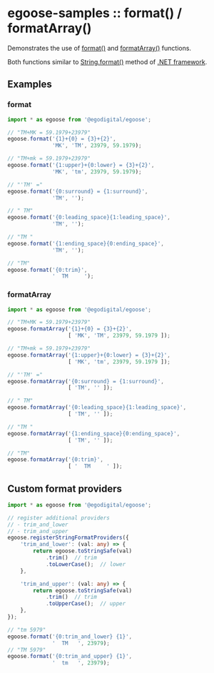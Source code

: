 # egoose-samples :: format() / formatArray()

Demonstrates the use of [format()](https://egodigital.github.io/egoose/modules/_strings_index_.html#format) and [formatArray()](https://egodigital.github.io/egoose/modules/_strings_index_.html#formatarray) functions.

Both functions similar to [String.format()](https://docs.microsoft.com/en-us/dotnet/api/system.string.format?view=netframework-4.7.2) method of [.NET framework](https://en.wikipedia.org/wiki/.NET_Framework).

## Examples

### format

```typescript
import * as egoose from '@egodigital/egoose';

// "TM+MK = 59.1979+23979"
egoose.format('{1}+{0} = {3}+{2}',
              'MK', 'TM', 23979, 59.1979);

// "TM+mk = 59.1979+23979"
egoose.format('{1:upper}+{0:lower} = {3}+{2}',
              'MK', 'tm', 23979, 59.1979);

// "'TM' ="
egoose.format('{0:surround} = {1:surround}',
              'TM', '');

// " TM"
egoose.format('{0:leading_space}{1:leading_space}',
              'TM', '');

// "TM "
egoose.format('{1:ending_space}{0:ending_space}',
              'TM', '');

// "TM"
egoose.format('{0:trim}',
              '  TM     ');
```

### formatArray

```typescript
import * as egoose from '@egodigital/egoose';

// "TM+MK = 59.1979+23979"
egoose.formatArray('{1}+{0} = {3}+{2}',
                   [ 'MK', 'TM', 23979, 59.1979 ]);

// "TM+mk = 59.1979+23979"
egoose.formatArray('{1:upper}+{0:lower} = {3}+{2}',
                   [ 'MK', 'tm', 23979, 59.1979 ]);

// "'TM' ="
egoose.formatArray('{0:surround} = {1:surround}',
                   [ 'TM', '' ]);

// " TM"
egoose.formatArray('{0:leading_space}{1:leading_space}',
                   [ 'TM', '' ]);

// "TM "
egoose.formatArray('{1:ending_space}{0:ending_space}',
                   [ 'TM', '' ]);

// "TM"
egoose.formatArray('{0:trim}',
                   [ '  TM     ' ]);
```

## Custom format providers

```typescript
import * as egoose from '@egodigital/egoose';

// register additional providers
// - trim_and_lower
// - trim_and_upper
egoose.registerStringFormatProviders({
    'trim_and_lower': (val: any) => {
        return egoose.toStringSafe(val)
            .trim()  // trim
            .toLowerCase();  // lower
    },

    'trim_and_upper': (val: any) => {
        return egoose.toStringSafe(val)
            .trim()  // trim
            .toUpperCase();  // upper
    },
});

// "tm 5979"
egoose.format('{0:trim_and_lower} {1}',
              '  TM   ', 23979);
// "TM 5979"
egoose.format('{0:trim_and_upper} {1}',
              '  tm   ', 23979);
```
